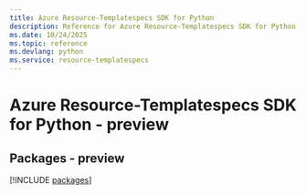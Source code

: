 ```yaml
---
title: Azure Resource-Templatespecs SDK for Python
description: Reference for Azure Resource-Templatespecs SDK for Python
ms.date: 10/24/2025
ms.topic: reference
ms.devlang: python
ms.service: resource-templatespecs
---
```

# Azure Resource-Templatespecs SDK for Python - preview
## Packages - preview
[!INCLUDE [packages](resource-templatespecs-index.md)]